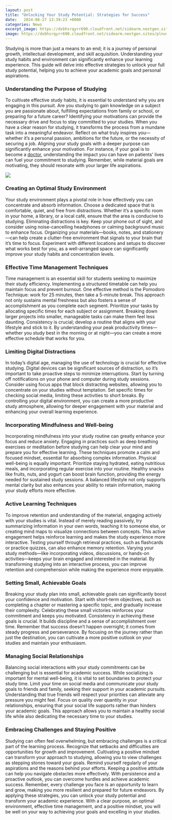 ```yaml
---
layout: post
title: "Unlocking Your Study Potential: Strategies for Success"
date:   2024-08-27 13:39:23 +0000
categories: News
excerpt_image: https://dxbhsrqyrr690.cloudfront.net/sidearm.nextgen.sites/plnusealions.com/images/responsive_2023/default_image.png
image: https://dxbhsrqyrr690.cloudfront.net/sidearm.nextgen.sites/plnusealions.com/images/responsive_2023/default_image.png
---
```


Studying is more than just a means to an end; it is a journey of personal growth, intellectual development, and skill acquisition. Understanding your study habits and environment can significantly enhance your learning experience. This guide will delve into effective strategies to unlock your full study potential, helping you to achieve your academic goals and personal aspirations.
### Understanding the Purpose of Studying
To cultivate effective study habits, it is essential to understand why you are engaging in this pursuit. Are you studying to gain knowledge on a subject you are passionate about, fulfilling expectations from family or school, or preparing for a future career? Identifying your motivations can provide the necessary drive and focus to stay committed to your studies.
When you have a clear reason for studying, it transforms the process from a mundane task into a meaningful endeavor. Reflect on what truly inspires you—whether it’s a personal passion, ambitions for the future, or the necessity of securing a job. Aligning your study goals with a deeper purpose can significantly enhance your motivation. For instance, if your goal is to become a [doctor](https://us.edu.vn/en/Medicine), understanding the impact you can have on patients' lives can fuel your commitment to studying. Remember, while material goals are motivating, they should resonate with your larger life aspirations.

![](https://dxbhsrqyrr690.cloudfront.net/sidearm.nextgen.sites/plnusealions.com/images/responsive_2023/default_image.png)
### Creating an Optimal Study Environment
Your study environment plays a pivotal role in how effectively you can concentrate and absorb information. Choose a dedicated space that is comfortable, quiet, and free from distractions. Whether it’s a specific room in your home, a library, or a local café, ensure that the area is conducive to studying. 
Eliminating distractions is key. Keep your phone out of sight, and consider using noise-cancelling headphones or calming background music to enhance focus. Organizing your materials—books, notes, and stationery—can help create a clutter-free environment that signals to your brain that it’s time to focus. Experiment with different locations and setups to discover what works best for you, as a well-arranged space can significantly improve your study habits and concentration levels.
### Effective Time Management Techniques
Time management is an essential skill for students seeking to maximize their study efficiency. Implementing a structured timetable can help you maintain focus and prevent burnout. One effective method is the Pomodoro Technique: work for 25 minutes, then take a 5-minute break. This approach not only sustains mental freshness but also fosters a sense of accomplishment as you complete each segment.
Prioritize your tasks by allocating specific times for each subject or assignment. Breaking down larger projects into smaller, manageable tasks can make them feel less daunting. Consistency is crucial; develop a routine that aligns with your lifestyle and stick to it. By understanding your peak productivity times—whether you study best in the morning or at night—you can create a more effective schedule that works for you.
### Limiting Digital Distractions
In today’s digital age, managing the use of technology is crucial for effective studying. Digital devices can be significant sources of distraction, so it’s important to take proactive steps to minimize interruptions. Start by turning off notifications on your phone and computer during study sessions. 
Consider using focus apps that block distracting websites, allowing you to concentrate on your studies without temptation. Set specific times for checking social media, limiting these activities to short breaks. By controlling your digital environment, you can create a more productive study atmosphere, allowing for deeper engagement with your material and enhancing your overall learning experience.
### Incorporating Mindfulness and Well-being
Incorporating mindfulness into your study routine can greatly enhance your focus and reduce anxiety. Engaging in practices such as deep breathing exercises or meditation before studying can help clear your mind and prepare you for effective learning. These techniques promote a calm and focused mindset, essential for absorbing complex information.
Physical well-being is equally important. Prioritize staying hydrated, eating nutritious meals, and incorporating regular exercise into your routine. Healthy snacks like fruits, nuts, and yogurt can boost brain function, providing the energy needed for sustained study sessions. A balanced lifestyle not only supports mental clarity but also enhances your ability to retain information, making your study efforts more effective.
### Active Learning Techniques
To improve retention and understanding of the material, engaging actively with your studies is vital. Instead of merely reading passively, try summarizing information in your own words, teaching it to someone else, or creating mind maps to visualize connections between concepts. This active engagement helps reinforce learning and makes the study experience more interactive.
Testing yourself through retrieval practices, such as flashcards or practice quizzes, can also enhance memory retention. Varying your study methods—like incorporating videos, discussions, or hands-on activities—keeps your brain engaged and interested in the material. By transforming studying into an interactive process, you can improve retention and comprehension while making the experience more enjoyable.
### Setting Small, Achievable Goals
Breaking your study plan into small, achievable goals can significantly boost your confidence and motivation. Start with short-term objectives, such as completing a chapter or mastering a specific topic, and gradually increase their complexity. Celebrating these small victories reinforces your commitment and keeps you motivated.
Consistency in achieving these goals is crucial. It builds discipline and a sense of accomplishment over time. Remember that success doesn’t happen overnight; it comes from steady progress and perseverance. By focusing on the journey rather than just the destination, you can cultivate a more positive outlook on your studies and maintain your enthusiasm.
### Managing Social Relationships
Balancing social interactions with your study commitments can be challenging but is essential for academic success. While socializing is important for mental well-being, it is vital to set boundaries to protect your study time. Limit your time on social media and communicate your study goals to friends and family, seeking their support in your academic pursuits.
Understanding that true friends will respect your priorities can alleviate any pressure you might feel. Focus on quality over quantity in your relationships, ensuring that your social life supports rather than hinders your academic goals. This approach allows you to maintain a healthy social life while also dedicating the necessary time to your studies.
### Embracing Challenges and Staying Positive
Studying can often feel overwhelming, but embracing challenges is a critical part of the learning process. Recognize that setbacks and difficulties are opportunities for growth and improvement. Cultivating a positive mindset can transform your approach to studying, allowing you to view challenges as stepping stones toward your goals.
Remind yourself regularly of your aspirations and the reasons behind your efforts. Keeping a positive attitude can help you navigate obstacles more effectively. With persistence and a proactive outlook, you can overcome hurdles and achieve academic success. Remember, every challenge you face is an opportunity to learn and grow, making you more resilient and prepared for future endeavors.
By applying these strategies, you can unlock your study potential and transform your academic experience. With a clear purpose, an optimal environment, effective time management, and a positive mindset, you will be well on your way to achieving your goals and excelling in your studies.